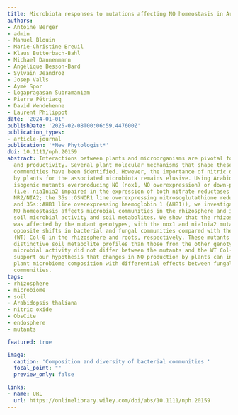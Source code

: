 ```yaml
---
title: Microbiota responses to mutations affecting NO homeostasis in Arabidopsis thaliana
authors:
- Antoine Berger
- admin
- Manuel Blouin
- Marie-Christine Breuil
- Klaus Butterbach-Bahl
- Michael Dannenmann
- Angélique Besson-Bard
- Sylvain Jeandroz
- Josep Valls
- Aymé Spor
- Logapragasan Subramaniam
- Pierre Pétriacq
- David Wendehenne
- Laurent Philippot
date: '2024-01-01'
publishDate: '2025-02-08T00:06:59.447600Z'
publication_types:
- article-journal
publication: '*New Phytologist*'
doi: 10.1111/nph.20159
abstract: Interactions between plants and microorganisms are pivotal for plant growth
  and productivity. Several plant molecular mechanisms that shape these microbial
  communities have been identified. However, the importance of nitric oxide (NO) produced
  by plants for the associated microbiota remains elusive. Using Arabidopsis thaliana
  isogenic mutants overproducing NO (nox1, NO overexpression) or down-producing NO
  (i.e. nia1nia2 impaired in the expression of both nitrate reductases NR1/NIA1 and
  NR2/NIA2; the 35s::GSNOR1 line overexpressing nitrosoglutathione reductase (GSNOR)
  and 35s::AHB1 line overexpressing haemoglobin 1 (AHB1)), we investigated how altered
  NO homeostasis affects microbial communities in the rhizosphere and in the roots,
  soil microbial activity and soil metabolites. We show that the rhizosphere microbiome
  was affected by the mutant genotypes, with the nox1 and nia1nia2 mutants causing
  opposite shifts in bacterial and fungal communities compared with the wild-type
  (WT) Col-0 in the rhizosphere and roots, respectively. These mutants also exhibited
  distinctive soil metabolite profiles than those from the other genotypes while soil
  microbial activity did not differ between the mutants and the WT Col-0. Our findings
  support our hypothesis that changes in NO production by plants can influence the
  plant microbiome composition with differential effects between fungal and bacterial
  communities.
tags:
- rhizosphere
- microbiome
- soil
- Arabidopsis thaliana
- nitric oxide
- ObsCite
- endosphere
- mutants

featured: true

image:
  caption: 'Composition and diversity of bacterial communities '
  focal_point: ""
  preview_only: false

links:
- name: URL
  url: https://onlinelibrary.wiley.com/doi/abs/10.1111/nph.20159
---
```

